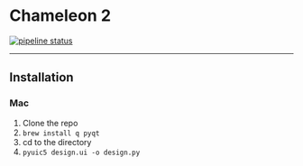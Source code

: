 # Chameleon 2


[![pipeline status](https://gitlab.com/seakaart/chameleon-2/badges/master/pipeline.svg)](https://gitlab.com/seakaart/chameleon-2/commits/master)

- - -

## Installation

### Mac

1. Clone the repo
2. `brew install q pyqt` 
3. cd to the directory
4. `pyuic5 design.ui -o design.py`